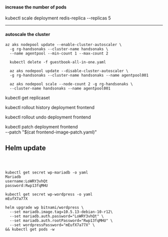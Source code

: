 

#### increase the number of pods
kubectl scale deployment redis-replica --replicas 5

---
#### autoscale the cluster

  
```
az aks nodepool update --enable-cluster-autoscaler \
  -g rg-handsonaks --cluster-name handsonaks \
  --name agentpool --min-count 1 --max-count 2
  
  kubectl delete -f guestbook-all-in-one.yaml

  az aks nodepool update --disable-cluster-autoscaler \
  -g rg-handsonaks --cluster-name handsonaks --name agentpool001

  az aks nodepool scale --node-count 2 -g rg-handsonaks \
  --cluster-name handsonaks --name agentpool001

```

kubectl get replicaset

kubectl rollout history deployment frontend

kubectl rollout undo deployment frontend

kubectl patch deployment frontend \
--patch "$(cat frontend-image-patch.yaml)"


## Helm update
```



kubectl get secret wp-mariadb -o yaml
Mariadb
username:LoWRY3vhQt
password:Rwp13fqMHU

kubectl get secret wp-wordpress -o yaml
mEufX7a77X

helm upgrade wp bitnami/wordpress \
  --set mariadb.image.tag=10.5.13-debian-10-r12\
  --set mariadb.auth.password="LoWRY3vhQt" \
  --set mariadb.auth.rootPassword="Rwp13fqMHU" \
  --set wordpressPassword="mEufX7a77X" \
&& kubectl get pods -w
  
```
